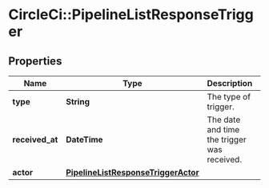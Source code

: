 # CircleCi::PipelineListResponseTrigger

## Properties
Name | Type | Description | Notes
------------ | ------------- | ------------- | -------------
**type** | **String** | The type of trigger. | 
**received_at** | **DateTime** | The date and time the trigger was received. | 
**actor** | [**PipelineListResponseTriggerActor**](PipelineListResponseTriggerActor.md) |  | 


